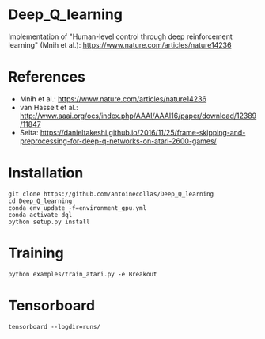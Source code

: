 # Deep_Q_learning
Implementation of "Human-level control through deep reinforcement learning" (Mnih et al.): https://www.nature.com/articles/nature14236

# References
- Mnih et al.: https://www.nature.com/articles/nature14236
- van Hasselt et al.: http://www.aaai.org/ocs/index.php/AAAI/AAAI16/paper/download/12389/11847
- Seita: https://danieltakeshi.github.io/2016/11/25/frame-skipping-and-preprocessing-for-deep-q-networks-on-atari-2600-games/

# Installation
```
git clone https://github.com/antoinecollas/Deep_Q_learning
cd Deep_Q_learning
conda env update -f=environment_gpu.yml
conda activate dql
python setup.py install
```

# Training
```
python examples/train_atari.py -e Breakout
```

# Tensorboard
```
tensorboard --logdir=runs/
```